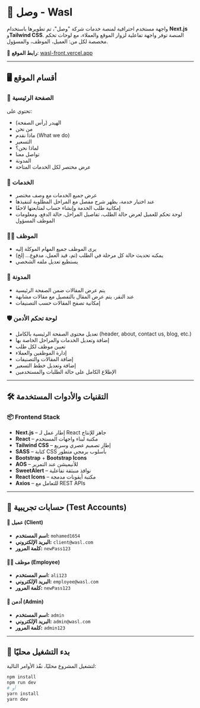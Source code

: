 # 🧩 وصل - Wasl 

واجهة مستخدم احترافية لمنصة خدمات شركة "وصل"، تم تطويرها باستخدام **Next.js** و**Tailwind CSS**. المنصة توفر واجهة تفاعلية لزوار الموقع والعملاء، مع لوحات تحكم مخصصة لكل من: العميل، الموظف، والمسؤول.

🔗 **رابط الموقع**: [wasl-front.vercel.app](https://wasl-front.vercel.app/)

---

## 🖥️ أقسام الموقع

### 🎯 الصفحة الرئيسية
تحتوي على:
- الهيدر (رأس الصفحة)
- من نحن
- ماذا نقدم (What we do)
- التسعير
- لماذا نحن؟
- تواصل معنا
- المدونة
- عرض مختصر لكل الخدمات المتاحة

### 🧰 الخدمات
- عرض جميع الخدمات مع وصف مختصر
- عند اختيار خدمة، يظهر شرح مفصل مع المراحل المطلوبة لتنفيذها
- إمكانية طلب الخدمة وإنشاء حساب لمتابعتها لاحقًا
- لوحة تحكم للعميل لعرض حالة الطلب، تفاصيل المراحل، حالة الدفع، ومعلومات الموظف المسؤول

### 🧑‍💼 الموظف
- يرى الموظف جميع المهام الموكلة إليه
- يمكنه تحديث حالة كل مرحلة في الطلب (تم، قيد العمل، مدفوع... إلخ)
- يستطيع تعديل ملفه الشخصي

### 🧠 المدونة
- يتم عرض المقالات ضمن الصفحة الرئيسية
- عند النقر، يتم عرض المقال بالتفصيل مع مقالات مشابهة
- إمكانية تصفح المقالات حسب التصنيفات

### 🛡️ لوحة تحكم الأدمن
- تعديل محتوى الصفحة الرئيسية بالكامل (header, about, contact us, blog, etc.)
- إضافة وتعديل الخدمات والمراحل الخاصة بها
- تعيين موظف لكل طلب
- إدارة الموظفين والعملاء
- إضافة المقالات والتصنيفات
- إضافة وتعديل خطط التسعير
- الإطلاع الكامل على حالة الطلبات والمستخدمين

---

## 🛠️ التقنيات والأدوات المستخدمة

### 📦 Frontend Stack

- **Next.js** – إطار عمل لـ React جاهز للإنتاج  
- **React** – مكتبة لبناء واجهات المستخدم  
- **Tailwind CSS** – إطار تصميم عصري وسريع  
- **SASS** – كتابة CSS بأسلوب برمجي متطور  
- **Bootstrap** + **Bootstrap Icons**  
- **AOS** – للأنيميشن عند التمرير  
- **SweetAlert** – نوافذ منبثقة تفاعلية  
- **React Icons** – مكتبة أيقونات مدمجة  
- **Axios** – للتعامل مع REST APIs  

---
## 🧪 حسابات تجريبية (Test Accounts)

#### 👤 عميل (Client)
- **اسم المستخدم:** `mohamed1654`
- **البريد الإلكتروني:** `client@wasl.com`  
- **كلمة المرور:** `newPass123`

#### 👨‍🔧 موظف (Employee)
- **اسم المستخدم:** `ali123`
- **البريد الإلكتروني:** `employee@wasl.com`  
- **كلمة المرور:** `newPass123`

#### 👑 أدمن (Admin)
- **اسم المستخدم:** `admin`
- **البريد الإلكتروني:** `admin@wasl.com`  
- **كلمة المرور:** `admin123`

---

## 🚀 بدء التشغيل محليًا

لتشغيل المشروع محليًا، نفّذ الأوامر التالية:

```bash
npm install
npm run dev
# أو
yarn install
yarn dev